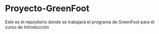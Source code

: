 # Proyecto-GreenFoot
Este es el repositorio donde se trabajará el programa de GreenFoot para el curso de Introducción
